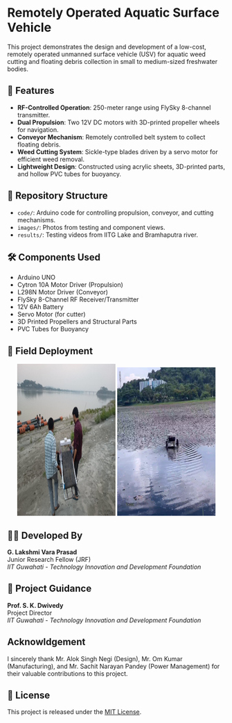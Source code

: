# Remotely Operated Aquatic Surface Vehicle

This project demonstrates the design and development of a low-cost, remotely operated unmanned surface vehicle (USV) for aquatic weed cutting and floating debris collection in small to medium-sized freshwater bodies.

## 🚀 Features

- **RF-Controlled Operation**: 250-meter range using FlySky 8-channel transmitter.
- **Dual Propulsion**: Two 12V DC motors with 3D-printed propeller wheels for navigation.
- **Conveyor Mechanism**: Remotely controlled belt system to collect floating debris.
- **Weed Cutting System**: Sickle-type blades driven by a servo motor for efficient weed removal.
- **Lightweight Design**: Constructed using acrylic sheets, 3D-printed parts, and hollow PVC tubes for buoyancy.

## 📂 Repository Structure

- `code/`: Arduino code for controlling propulsion, conveyor, and cutting mechanisms.
- `images/`: Photos from testing and component views.
- `results/`: Testing videos from IITG Lake and Bramhaputra river.

## 🛠 Components Used

- Arduino UNO
- Cytron 10A Motor Driver (Propulsion)
- L298N Motor Driver (Conveyor)
- FlySky 8-Channel RF Receiver/Transmitter
- 12V 6Ah Battery 
- Servo Motor (for cutter)
- 3D Printed Propellers and Structural Parts
- PVC Tubes for Buoyancy

## 📸 Field Deployment
<p align="center">
  <img src = "results/brahmaputra_test.png" width = "45%" height = "350">
  <img src = "results/Testing_in_IITG_Lake.png" width = "45%" height = "342">
</p>

## 👨‍🔬 Developed By
<tr> <td align="center"> <strong>G. Lakshmi Vara Prasad</strong><br> Junior Research Fellow (JRF)<br> <em>IIT Guwahati - Technology Innovation and Development Foundation</em> </td> </tr> <br>

## 🧭 Project Guidance
<tr> <td align="center"> <strong>Prof. S. K. Dwivedy</strong><br> Project Director<br> <em>IIT Guwahati - Technology Innovation and Development Foundation</em> </td> </tr> 

## Acknowldgement  
I sincerely thank Mr. Alok Singh Negi (Design), Mr. Om Kumar (Manufacturing), and Mr. Sachit Narayan Pandey (Power Management) for their valuable contributions to this project.

## 📄 License

This project is released under the [MIT License](LICENSE).
